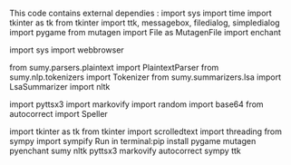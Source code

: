 This code contains external dependies : 
import sys
import time
import tkinter as tk
from tkinter import ttk, messagebox, filedialog, simpledialog
import pygame
from mutagen import File as MutagenFile
import enchant

import sys
import webbrowser

from sumy.parsers.plaintext import PlaintextParser
from sumy.nlp.tokenizers import Tokenizer
from sumy.summarizers.lsa import LsaSummarizer
import nltk

import pyttsx3
import markovify
import random
import base64
from autocorrect import Speller


import tkinter as tk
from tkinter import scrolledtext
import threading
from sympy import sympify
Run in  terminal:pip install pygame mutagen pyenchant sumy nltk pyttsx3 markovify autocorrect sympy ttk
